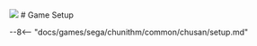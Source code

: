 <img class="header-logo" src="/img/sega/chunithm/luminous/logo.png">
# Game Setup

--8<-- "docs/games/sega/chunithm/common/chusan/setup.md"
